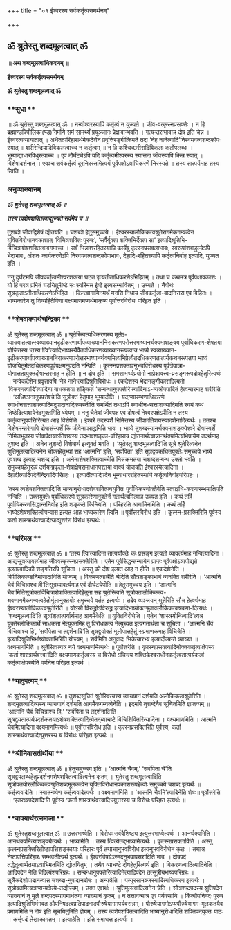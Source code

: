 +++
title = "०१ ईश्वरस्य सर्वकर्तृत्वसमर्थनम्"

+++


## ॐ श्रुतेस्तु शब्दमूलत्वात् ॐ

**॥ अथ शब्दमूलत्वाधिकरणम् ॥**

**ईश्वरस्य सर्वकर्तृत्वसमर्थनम्**

**ॐ श्रुतेस्तु शब्दमूलत्वात् ॐ**

### **सुधा **

॥ ॐ श्रुतेस्तु शब्दमूलत्वात् ॐ ॥ नन्वीश्वरस्यापि कर्तृत्वं न युज्यते । जीव-वत्कृस्नप्रसक्तेः । न हि ब्रह्माण्डपिपीलिका(ण्ड)निर्माणे समं सामर्थ्यं प्रयुञ्जानः प्रेक्षावान्भवति । गत्यन्तराभावान्न दोष इति चेन्न । ईश्वरत्वव्याघातात् । अथैतत्परिहारार्थमेकदेशेन प्रवृत्तिरङ्गीक्रियते तदा ‘नेह नानेत्यादि’निरवयवत्वशब्दकोपः स्यात् ॥ शरीरेन्द्रियादिविकलत्वाच्च न कर्तृत्वम् ॥ न हि कश्चिच्छरीरादिविकलः कर्तोपलब्धः । भूम्याद्याधारविधुरत्वाच्च । एवं दौर्घट्येऽपि यदि कर्तृत्वमीश्वरस्य स्यात्तदा जीवस्यापि किन्न स्यात् । विशेषादर्शनात् । एवञ्च सर्वकर्तृत्वं दूरनिरस्तमित्ययं पूर्वपक्षोऽत्राधिकरणे निरस्यते । तस्य तात्पर्यमाह तस्य त्विति ।

### **अनुव्याख्यानम्**

***ॐ श्रुतेस्तु शब्दमूलत्वात् ॐ ॥***

***तस्य त्वशेषशक्तित्वाद्युज्यते सर्वमेव च ॥***

तुशब्दो जीवाद्विशेषं द्योतयति । चशब्दो हेतुसमुच्चये । ईश्वरस्यालौकिकत्वश्रुतेरागमैकगम्यत्वेन युक्तिविरोधानवकाशात् ‘विचित्रशक्तिः पुरुषः’, ‘सर्वैर्युक्ता शक्तिभिर्देवता सा’ इत्यादिश्रुतिभि-र्विचित्राशेषशक्तित्वावगमाच्च । सर्वं भिन्नांशरहितस्यापि कार्येषु कृत्स्नप्रसक्त्यभावः, स्वरूपांशबाहुल्येऽपि भेदाभावः, अंशतः कार्यकरणेऽपि निरवयवत्वशब्दकोपाभावः, देहादि-रहितस्यापि कर्तृत्वनिर्वाह इत्यादि, युज्यत इति ।

ननु दुर्घटमपि जीवकर्तृत्वमीश्वरशक्त्या घटत इत्यतीताधिकरणेऽभिहितम् । तथा च कथमत्र पूर्वपक्षावकाशः । यो हि परत्र प्रमितं घटयितुमीष्टे सः स्वस्मिन्न ईष्टे इत्यसम्भावितम् । उच्यते । नैषोर्थः सूत्रकृताऽतीताधिकरणेऽभिहितः । किन्त्वागामिनमर्थं मनसि निधाय जीवकर्तृत्व-वादनिरास एव विहितः । भाष्यकारेण तु शिष्यहितैषिणा वक्ष्यमाणमप्यर्थमाकृष्य पूर्वोत्तरविरोधः परिहृत इति ।

### **शेषवाक्यार्थचन्द्रिका **

ॐ श्रुतेस्तु शब्दमूलत्वात् ॐ ॥ श्रुतेस्त्वित्यधिकरणस्य मूलेऽ-व्याख्यातत्वात्स्वव्याख्यानदृढीकरणार्थापव्याख्याननिराकरणपरोत्तरभाष्यानर्थक्यमाशङ्क्य पूर्वाधिकरण-शेषतया योजितस्य ‘तस्य त्वि’त्यादिभाष्यस्यैवैतदधिकरणव्याख्यानरूपत्वान्न भाष्ये स्वव्याख्यान-दृढीकरणार्थापव्याख्याननिराकरणपरोत्तरभाष्यानर्थक्यमित्यभिप्रेत्यैतदधिकरणतात्पर्यकथनरूपतया भाष्यं योजयितुमेतदधिकरणपूर्वपक्षमनुवदति नन्विति । कृत्स्नप्रसक्तावनुभवविरोधस्य पूर्वत्रेवात्रा-योगात्तत्प्रयुक्तदोषान्तरमाह न हीति ॥ न दोष इति । समसामर्थ्यप्रयोगो नाप्रेक्षावत्त्व-प्रसङ्गरूपदोषहेतुरित्यर्थः । नन्वेकदेशेन प्रवृत्तावपि ‘नेह नाने’त्यादिश्रुतिविरोधः । एकदेशस्य भेदानङ्गीकारादित्यतो ‘विकरणत्वादि’त्यादिना बाधकतया शङ्कितं ‘सम्बन्धानुपपत्तेरि’त्यादिनाऽ-न्यत्रोपपादितं हेत्वन्तरमाह शरीरेति । ‘अधिष्ठानानुपपत्तेश्चे’ति सूत्रोक्तं हेतुमाह भूम्यादीति । यद्यप्यारम्भणाधिकरणे स्वाधीनसत्ताशक्त्यादिमदुपादानादिकमस्तीति समर्थितं तथाऽपि स्वाधीन-सत्ताशक्यादिमति स्वयं कथं तिष्ठेदित्याशयेनेदमुक्तमिति ध्येयम् । ननु चैतेषां जीवपक्ष एव दोषत्वं नेश्वरपक्षेऽपीति न तस्य कर्तृत्वानुपपत्तिरित्यत आह विशेषेति । ईश्वरे तदस्पर्शे निमित्तस्य जीवादतिशयस्यादर्शनादित्यर्थः । ततश्च विशेषमन्तरेणापि दोषासंस्पर्शे किं जीवेनापराद्धमिति भावः । भाष्ये तुशब्दस्यानर्थक्यमाशङ्क्येश्वरे दोषास्पर्शे निमित्तभूतस्य जीवापेक्षयाऽतिशयस्य तदभावशङ्का-परिहाराय द्योतनार्थत्वान्नानर्थक्यमित्यभिप्रायेण तदर्थमाह तुशब्द इति । अनेन तुशब्दो विशेषार्थ इत्युक्तं भवति । ‘श्रुतेस्तु शब्दभूलत्वादि’ति सूत्रे श्रुतेरित्यनेन श्रुतिमूलत्वादित्यनेन चोक्तहेतुभ्यां सह ‘आत्मनि’ इति, ‘सर्वोपेता’ इति सूत्रद्वयकथितयुक्तेः समुच्चये भाष्ये एवशब्द इत्याह चशब्द इति । अनेनाशेषशक्तित्वाच्चेति भिन्नक्रमतया चशब्दसम्बन्ध उक्तो भवति । समुच्चयहेतुरूपं दर्शयन्प्रकृता-शेषाक्षेपसमाधानपरतया वाक्यं योजयति ईश्वरस्येत्यादिना । देहादीत्यादिपदेनेन्द्रियादिपरिग्रहः । इत्यादीत्यादिपदेन भूम्याधाररहितस्यापि कर्तृत्वनिर्वाहपरिग्रहः ।

‘तस्य त्वशेषशक्तित्वादि’ति भाष्यानुरोधादशेषशक्तित्वयुक्तिः पूर्वाधिकरणोक्तैवेति मत्वाऽधि-करणारम्भमाक्षिपति नन्विति । उक्तयुक्तेः पूर्वाधिकरणे सूत्रकारेणानुक्तेर्न गतार्थत्वमित्याह उच्यत इति । कथं तर्हि पूर्वाधिकरणसिद्धान्तनिर्वाह इति शङ्कते किन्त्विति । परिहरति आगामिनमिति । कथं तर्हि भाष्येऽशेषशक्तित्वोपन्यास इत्यत आह भाष्यकारेण त्विति ॥ पूर्वोत्तरविरोध इति । कृत्स्न-प्रसक्तिरिति पूर्वस्य कर्ता शास्त्रार्थवत्त्वादित्याद्युत्तरेण विरोध इत्यर्थः ।

### **परिमल **

ॐ श्रुतेस्तु शब्दमूलत्वात् ॐ ॥ ‘तस्य त्वि’त्यादिना तात्पर्योक्तेः कः प्रसङ्ग इत्यतो व्यावर्त्यमाह नन्वित्यादिना । आद्यसूत्रव्यावर्त्यमाह जीववत्कृत्स्नप्रसक्तेरिति । एतेन पूर्वसिद्धन्तन्यायेन प्राप्तः पूर्वपक्षोऽत्रापोद्यते इत्यापवादिकी सङ्गतिरपि सूचिता । अस्तु को दोष इत्यत आह न हीति ॥ एकदेशेनेति । पिपीलिकाण्डनिर्माणादाविति योज्यम् । विकरणत्वान्नेति चेदिति सौत्रशङ्काभागं व्यनक्ति शरीरेति । ‘आत्मनि चैवं विचित्राश्च ही’तिसूत्रव्यावर्त्यमाह एवं दौर्घट्येपीति ॥ हेतुसमुच्चय इति । ‘आत्मनि चैव’मितिसूत्रोक्तविचित्राशेषाक्तित्वादिहेतुना सह श्रुतेस्त्विति सूत्रोक्तालौकिकत्व-श्रवणागमैकगम्यत्वहेतोर्मूलानुक्तयोः समुच्चये वर्तत इत्यर्थः । तदेव व्यञ्जयन् श्रुतेरिति सौत्र हेत्वर्थमाह ईश्वरस्यालौकिकत्वश्रुतेरिति । योऽसौ विरुद्धोऽविरुद्ध इत्यादिभाष्योक्तश्रुतावलौकिकत्वश्रवणा-दित्यर्थः । ‘शब्दमूलत्वादि’ति सूत्रांशतात्पर्यार्थमाह आगमैकेति ॥ युक्तिविरोधेति । एतेन ‘शास्त्रयोनित्वादि’त्यत्र युक्तेरलौकिकार्थे साधकता नेत्युक्तमिह तु विरोधकत्वं नेत्युच्यत इत्यगतार्थता च सूचिता । ‘आत्मनि चैवं विचित्राश्च हि’, ‘सर्वोपेता च तद्दर्शनादि’ति सूत्रद्वयोक्तं मूलोपात्तहेतुं सप्रमाणकमाह विचित्रेति । इत्यादिश्रुतिभिर्भाष्योक्ताभिरिति योज्यम् । सर्वमिति अनुवादः भिन्नेत्यारभ्य इत्यादीत्यन्ते व्याख्या ॥ वक्ष्यमाणमिति । श्रुतेस्त्वित्यत्र नये वक्ष्यमाणमित्यर्थः ॥ पूर्वोत्तरेति । कृत्स्नप्रसक्त्यादिनोक्तकर्तृत्वाक्षेपस्य ‘कर्ता शास्त्रार्थवत्त्वा’दिति वक्ष्यमाणकर्तृत्वस्य च विरोधो ऽचिन्त्य शक्तिकेश्वराधीनकर्तृत्वतात्पर्यकत्वं कर्तृत्वाक्षेपस्येति वर्णनेन परिहृत इत्यर्थः ।

### **यादुपत्यम् **

ॐ श्रुतेस्तु शब्दमूलत्वात् ॐ ॥ तुशब्दसूचितं श्रुतेस्वित्यस्य व्याख्यानं दर्शयति अलौकिकत्वश्रुतेरिति । शब्दमूलत्वादित्यस्य व्याख्यानं दर्शयति आगमैकगम्यत्वेनेति । इदमपि तुशब्देनैव सूचितमिति ज्ञातव्यम् ॥ ‘आत्मनि चैवं विचित्राश्च हि,’ ‘सर्वोपेता च तद्दर्शनादि’ति सूत्रद्वयतात्पर्यप्रदर्शकतयाऽशेषशक्तित्वादित्येतद्य्वाचष्टे विचिशिक्तिरित्यादिना ॥ वक्ष्यमाणमिति । आत्मनि चैवमित्यादिना वक्ष्यमाणमित्यर्थः ॥ पूर्वोत्तरविरोध इति । कृत्स्नप्रसक्तिरिति पूर्वस्य, कर्ता शास्त्रार्थवत्त्वादित्युत्तरस्य च विरोधः परिहृत इत्यर्थः ॥

### **श्रीनिवासतीर्थीया **

ॐ श्रुतेस्तु शब्दमूलत्वात् ॐ ॥ हेतुसमुच्चय इति । ‘आत्मनि चैवम्,’ ‘सर्वोपेता चे’ति सूत्रद्वयलब्धहेतुप्रदर्शनमशेषशक्तित्वादित्यनेन कृतम् । श्रुतेस्तु शब्दमूलत्वादिति सूत्रोक्तयोरलौकिकत्वश्रुतिशब्दमूलकत्वेन युक्तिविरोधानवकाशरूपहेत्वोः समुच्चये चशब्द इत्यर्थः ॥ कर्तृत्ववादेति । स्वातन्त्र्येण कर्तृत्ववादेत्यर्थः ॥ वक्ष्यमाणमिति । ‘आत्मनि चैवमि’त्यादिनेति शेषः॥ पूर्वोत्तरेति । ‘इतरव्यपदेशादि’ति पूर्वस्य ‘कर्ता शास्त्रार्थवत्त्वादि’त्युत्तरस्य च विरोधः परिहृत इत्यर्थः ॥

### **वाक्यार्थरत्नमाला **

ॐ श्रुतेस्तुशब्दमूलत्वात् ॐ ॥ उत्तरभाष्येति । विरोधः सर्ववैशिष्ट्य इत्युत्तरभाष्येत्यर्थः । आनर्थक्यमिति । आनर्थक्यमित्याशङ्क्येत्यर्थः । भाष्यमिति । तस्य त्वित्येतद्भाष्यमित्यर्थः । कृत्स्नप्रसक्ताविति । अस्तु कृत्स्नप्रसक्तिरितीष्टापत्तिशङ्कायाः परिहारः पूर्वं तथाचानुभवविरोध इत्यनुभवविरोधेन कृतः । तथात्र नेष्टापत्तिपरिहारः सम्भवतीत्यर्थ इत्यर्थः । ईश्वरविषयेऽस्मदनुभवाप्रसरादिति भावः । दोषपदं तद्धेतुत्वार्थतयाऽत्राभिमतमिति द्योतयितुम् । तथैव व्याचष्टे दोषहेतुरित्यर्थ इति । विकरणत्वादित्यादिनेति । आदिपदेन नेति चेदित्यंशपरिग्रहः । सम्बन्धानुपपत्तेरित्यादिनेत्यादिपदेन तत्सूत्रीयभाष्यपरिग्रहः । सूत्रैकदेशोपादानत्वान्न चशब्दा-नुपादानदोषः । अन्यत्रेति । पत्युरसामञ्जस्यादित्यधिकरण इत्यर्थः । सूत्रोक्तमित्यत्राप्यन्यत्रेत्ये-तद्योज्यम् । उक्त एवार्थः । श्रुतिमूलत्वादित्यनेन चेति । सौत्रशब्दपदस्य श्रुतिपदेन व्याख्यानं तु मूले शब्दपदस्यागमार्थतया व्याख्यानं कृतम् । न तत्तावन्मात्र एव पर्यवसायि । किंत्वौपनिषदः पुरुष इत्यादिश्रुतिभिर्भगवत औपनिषदत्वप्रतिपादनादपौरुषेयागमपर्यवसन्नम् । पौरुषेयागमोऽप्यपौरुषेयागम-मूलकतयैव प्रमाणमिति न दोष इति सूचयितुमिति ज्ञेयम् । तस्य त्वशेषशक्तित्वादिति भाष्यानुरोधादिति शक्तिपदयुक्तः पाठः । कर्त्तृपदं लेखाकागतम् । इत्याहेति । इति समाधत्त इत्यर्थः ।





